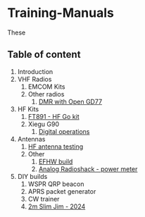 # Training-Manuals

These 

## Table of content

1. Introduction
2. VHF Radios
	1. EMCOM Kits
	2. Other radios
		1. [DMR with Open GD77](Other/Getting%20started%20with%20OpenGD77.md)
3. HF Kits
	1. [FT891 - HF Go kit](HF%20operation/FT891-Gokit.md)
	2. Xiegu G90
		1. [Digital operations](./HF%20operation/G90-Digital.md)
4. Antennas
	1. [HF antenna testing](./Antennas/2024-11-24.md)
	2. Other
		1. [EFHW build](./Antennas/EFHW.md)
		2. [Analog Radioshack - power meter](Other/radioshack_swr_pwr_meter.md)
5. DIY builds
	1. WSPR QRP beacon 
	2. APRS packet generator
	3. CW trainer
	4. [2m Slim Jim - 2024](Other/ARC%20Slim%20Jim%20build%20day%20-%202024.md)